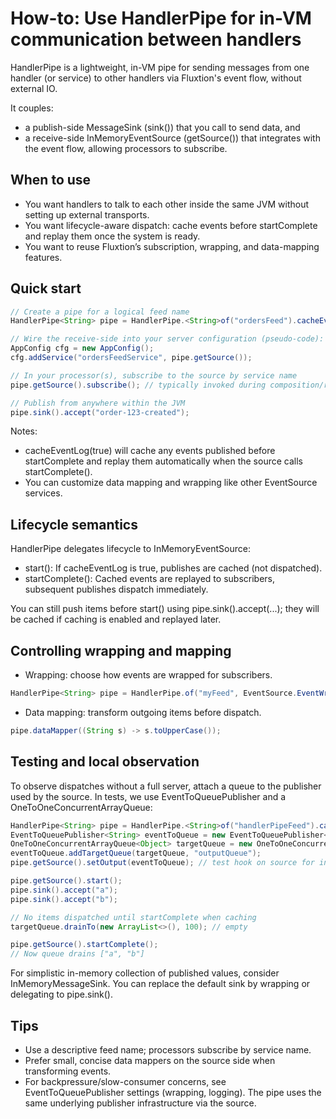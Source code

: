 # How-to: Use HandlerPipe for in-VM communication between handlers

HandlerPipe is a lightweight, in-VM pipe for sending messages from one handler (or service) to other handlers via Fluxtion's event flow, without external IO.

It couples:
- a publish-side MessageSink (sink()) that you call to send data, and
- a receive-side InMemoryEventSource (getSource()) that integrates with the event flow, allowing processors to subscribe.

## When to use
- You want handlers to talk to each other inside the same JVM without setting up external transports.
- You want lifecycle-aware dispatch: cache events before startComplete and replay them once the system is ready.
- You want to reuse Fluxtion’s subscription, wrapping, and data-mapping features.

## Quick start

```java
// Create a pipe for a logical feed name
HandlerPipe<String> pipe = HandlerPipe.<String>of("ordersFeed").cacheEventLog(true);

// Wire the receive-side into your server configuration (pseudo-code):
AppConfig cfg = new AppConfig();
cfg.addService("ordersFeedService", pipe.getSource());

// In your processor(s), subscribe to the source by service name
pipe.getSource().subscribe(); // typically invoked during composition/registration

// Publish from anywhere within the JVM
pipe.sink().accept("order-123-created");
```

Notes:
- cacheEventLog(true) will cache any events published before startComplete and replay them automatically when the source calls startComplete().
- You can customize data mapping and wrapping like other EventSource services.

## Lifecycle semantics
HandlerPipe delegates lifecycle to InMemoryEventSource:
- start(): If cacheEventLog is true, publishes are cached (not dispatched).
- startComplete(): Cached events are replayed to subscribers, subsequent publishes dispatch immediately.

You can still push items before start() using pipe.sink().accept(...); they will be cached if caching is enabled and replayed later.

## Controlling wrapping and mapping

- Wrapping: choose how events are wrapped for subscribers.
```java
HandlerPipe<String> pipe = HandlerPipe.of("myFeed", EventSource.EventWrapStrategy.SUBSCRIPTION_NOWRAP);
```

- Data mapping: transform outgoing items before dispatch.
```java
pipe.dataMapper((String s) -> s.toUpperCase());
```

## Testing and local observation
To observe dispatches without a full server, attach a queue to the publisher used by the source. In tests, we use EventToQueuePublisher and a OneToOneConcurrentArrayQueue:

```java
HandlerPipe<String> pipe = HandlerPipe.<String>of("handlerPipeFeed").cacheEventLog(true);
EventToQueuePublisher<String> eventToQueue = new EventToQueuePublisher<>("handlerPipeFeed");
OneToOneConcurrentArrayQueue<Object> targetQueue = new OneToOneConcurrentArrayQueue<>(128);
eventToQueue.addTargetQueue(targetQueue, "outputQueue");
pipe.getSource().setOutput(eventToQueue); // test hook on source for injection

pipe.getSource().start();
pipe.sink().accept("a");
pipe.sink().accept("b");

// No items dispatched until startComplete when caching
targetQueue.drainTo(new ArrayList<>(), 100); // empty

pipe.getSource().startComplete();
// Now queue drains ["a", "b"]
```

For simplistic in-memory collection of published values, consider InMemoryMessageSink. You can replace the default sink by wrapping or delegating to pipe.sink().

## Tips
- Use a descriptive feed name; processors subscribe by service name.
- Prefer small, concise data mappers on the source side when transforming events.
- For backpressure/slow-consumer concerns, see EventToQueuePublisher settings (wrapping, logging). The pipe uses the same underlying publisher infrastructure via the source.
